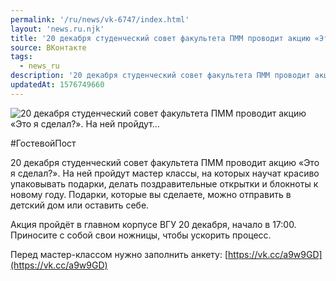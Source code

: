 ```yaml
---
permalink: '/ru/news/vk-6747/index.html'
layout: 'news.ru.njk'
title: '20 декабря студенческий совет факультета ПММ проводит акцию «Это я сделал?». На ней пройдут'
source: ВКонтакте
tags:
  - news_ru
description: '20 декабря студенческий совет факультета ПММ проводит акцию «Это я сделал?». На ней пройдут…'
updatedAt: 1576749660
---
```

![20 декабря студенческий совет факультета ПММ проводит акцию «Это я сделал?». На ней пройдут…](https://sun9-43.userapi.com/impg/c857636/v857636465/123802/x-_nQc__lmY.jpg?size=1280x866&quality=96&sign=b31936332dc2377c6049319bc4394162&c_uniq_tag=Ps3V0tYAoLEmjxLgsbLYOTpbit1L00sBWYJZ4zZPLWw&type=album)

#ГостевойПост

20 декабря студенческий совет факультета ПММ проводит акцию «Это я сделал?». На ней пройдут мастер классы, на которых научат красиво упаковывать подарки, делать поздравительные открытки и блокноты к новому году. Подарки, которые вы сделаете, можно отправить в детский дом или оставить себе.

Акция пройдёт в главном корпусе ВГУ 20 декабря, начало в 17:00. Приносите с собой свои ножницы, чтобы ускорить процесс.

Перед мастер-классом нужно заполнить анкету: [https://vk.cc/a9w9GD](https://vk.cc/a9w9GD)
